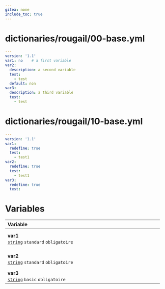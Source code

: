 ```yaml
---
gitea: none
include_toc: true
---
```

# dictionaries/rougail/00-base.yml

```yaml
---
version: '1.1'
var1: no    # a first variable
var2:
  description: a second variable
  test:
    - test
  default: non
var3:
  description: a third variable
  test:
    - test
```
# dictionaries/rougail/10-base.yml

```yaml
---
version: '1.1'
var1:
  redefine: true
  test:
    - test1
var2:
  redefine: true
  test:
    - test1
var3:
  redefine: true
  test:
```
# Variables

| Variable&nbsp;&nbsp;&nbsp;&nbsp;&nbsp;&nbsp;&nbsp;&nbsp;&nbsp;&nbsp;&nbsp;&nbsp;&nbsp;&nbsp;&nbsp;&nbsp;&nbsp;&nbsp;&nbsp;&nbsp;&nbsp;&nbsp;&nbsp;&nbsp;&nbsp;&nbsp;&nbsp;&nbsp;&nbsp;&nbsp;&nbsp;&nbsp;&nbsp;&nbsp;&nbsp;&nbsp;&nbsp;&nbsp;&nbsp;&nbsp;&nbsp;&nbsp;&nbsp;&nbsp;&nbsp;&nbsp;&nbsp;&nbsp;&nbsp;&nbsp;&nbsp;&nbsp;&nbsp;&nbsp;&nbsp;&nbsp;&nbsp;&nbsp;&nbsp;&nbsp;&nbsp;&nbsp;&nbsp;&nbsp;&nbsp;&nbsp;&nbsp;&nbsp;&nbsp;&nbsp;&nbsp;&nbsp;&nbsp;&nbsp;&nbsp;&nbsp;&nbsp;&nbsp;&nbsp;&nbsp;&nbsp;&nbsp;&nbsp;&nbsp;&nbsp;&nbsp;&nbsp;&nbsp;&nbsp;&nbsp;&nbsp;&nbsp;&nbsp;&nbsp;&nbsp;&nbsp;&nbsp;   | Description&nbsp;&nbsp;&nbsp;&nbsp;&nbsp;&nbsp;&nbsp;&nbsp;&nbsp;&nbsp;&nbsp;&nbsp;&nbsp;&nbsp;&nbsp;&nbsp;&nbsp;&nbsp;&nbsp;&nbsp;&nbsp;&nbsp;&nbsp;&nbsp;&nbsp;&nbsp;&nbsp;&nbsp;&nbsp;&nbsp;&nbsp;&nbsp;&nbsp;&nbsp;&nbsp;&nbsp;&nbsp;&nbsp;&nbsp;&nbsp;&nbsp;&nbsp;&nbsp;&nbsp;&nbsp;&nbsp;&nbsp;&nbsp;&nbsp;&nbsp;&nbsp;&nbsp;&nbsp;&nbsp;&nbsp;&nbsp;&nbsp;&nbsp;&nbsp;&nbsp;&nbsp;&nbsp;&nbsp;&nbsp;&nbsp;&nbsp;&nbsp;&nbsp;&nbsp;&nbsp;&nbsp;&nbsp;&nbsp;&nbsp;&nbsp;&nbsp;&nbsp;&nbsp;&nbsp;&nbsp;&nbsp;&nbsp;&nbsp;&nbsp;&nbsp;&nbsp;&nbsp;&nbsp;&nbsp;&nbsp;&nbsp;&nbsp;&nbsp;&nbsp;   |
|------------------------------------------------------------------------------------------------------------------------------------------------------------------------------------------------------------------------------------------------------------------------------------------------------------------------------------------------------------------------------------------------------------------------------------------------------------------------------------------------------------------------------------------------------------------------------------------------------------------|---------------------------------------------------------------------------------------------------------------------------------------------------------------------------------------------------------------------------------------------------------------------------------------------------------------------------------------------------------------------------------------------------------------------------------------------------------------------------------------------------------------------------------------------------------------------------------------------------|
| **var1**<br/>[`string`](https://rougail.readthedocs.io/en/latest/variable.html#variables-types) `standard` `obligatoire`                                                                                                                                                                                                                                                                                                                                                                                                                                                                                         | A first variable.<br/>**Défaut**: no<br/>**Exemple**: test1                                                                                                                                                                                                                                                                                                                                                                                                                                                                                                                                       |
| **var2**<br/>[`string`](https://rougail.readthedocs.io/en/latest/variable.html#variables-types) `standard` `obligatoire`                                                                                                                                                                                                                                                                                                                                                                                                                                                                                         | A second variable.<br/>**Défaut**: non<br/>**Exemple**: test1                                                                                                                                                                                                                                                                                                                                                                                                                                                                                                                                     |
| **var3**<br/>[`string`](https://rougail.readthedocs.io/en/latest/variable.html#variables-types) `basic` `obligatoire`                                                                                                                                                                                                                                                                                                                                                                                                                                                                                            | A third variable.                                                                                                                                                                                                                                                                                                                                                                                                                                                                                                                                                                                 |



